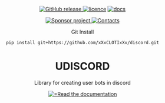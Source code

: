 <body>
	<p align="center">
	    <a href="https://github.com/xXxCLOTIxXx/discord/releases"><img src="https://img.shields.io/github/v/release/xXxCLOTIxXx/discord" alt="GitHub release" />
	    <a href="https://github.com/xXxCLOTIxXx/discordy/blob/main/LICENSE"><img src="https://img.shields.io/badge/License-MIT-yellow.svg" alt="licence" /></a>
	    <a href="https://github.com/xXxCLOTIxXx/discord/blob/main/docs/index.md"><img src="https://img.shields.io/website?down_message=failing&label=docs&up_color=green&up_message=passing&url=https://github.com/xXxCLOTIxXx/discord/blob/main/docs/index.md" alt="docs" /></a>
	</p>
	<div align="center">
		<a href="https://github.com/xXxCLOTIxXx/xXxCLOTIxXx/blob/main/sponsor.md">
			<img src="https://img.shields.io/static/v1?style=for-the-badge&label=Sponsor project&message=%E2%9D%A4&color=ff69b4" alt="Sponsor project"/>
		</a>
		<a href="https://github.com/xXxCLOTIxXx/xXxCLOTIxXx/blob/main/contacts.md">
      <img src="https://img.shields.io/badge/Контакты-Contacts-F79B1F?style=for-the-badge&amp;logoColor=0077b6&amp;color=0077b6" alt="Contacts"/>
		</a>
	<p>Git Install</p>
	
```bash
pip install git+https://github.com/xXxCLOTIxXx/discord.git
```
 
</div>
<h1 align="center">UDISCORD</h1>
<p align="center">Library for creating user bots in discord</p>
<div align="center">
<a href="https://github.com/xXxCLOTIxXx/discord/blob/main/docs/index.md">
<img src="https://readme-typing-svg.demolab.com?font=Fira+Code&size=14&duration=1&pause=31&color=3DACF7&random=false&width=195&lines=Read+the+documentation" alt="=Read the documentation"/>
</a>
</div>
</body>
